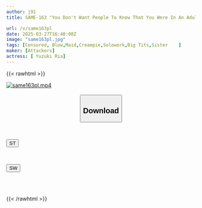 ```yaml
---
author: j91
title: SAME-163 "You Don't Want People To Know That You Were In An Adult Video, Right?" I Made My Cheeky Sister, Who Never Disobeys My Orders, Wear A Maid's Uniform.

url: /v/same163pl
date: 2025-03-27T16:40:00Z
image: "same163pl.jpg"
tags: [Censored, Blow,Maid,Creampie,Solowork,Big Tits,Sister	]
maker: [Attackers]
actress: [ Yuzuki Ria]
---
```



{{< rawhtml >}}

<div class="video" data-videoid="Y6dK9YGVeLfpx9">
    <a href="javascript:;">
        <img src="/v/same163pl/same163pl.jpg" width="WIDTH" height="HEIGHT" alt="same163pl.mp4" loading="lazy">
    </a>
</div>

<script type="text/javascript" src="https://j91.asia/asset/on-demand-st.js"></script>

<br>
  <link rel="stylesheet" href="https://j91.asia/asset/bs5.css">
  
  <center>
  <button class="btn btn-primary" type="button" data-bs-toggle="collapse" data-bs-target=".multi-collapse" aria-expanded="false" aria-controls="multiCollapseExample1 multiCollapseExample2"><h2>Download</h2></button></center>
</p>
<div class="row">
  <div class="col">
    <div class="collapse multi-collapse" id="multiCollapseExample1">
      <div class="card card-body">
	      	      <br>
<div class="buttons">  
<p><a href="/v/same163pl/st.html" target="_blank"><button class="btn-hover color-3"><i class="fa fa-download"></i> ST</button></a></p></div>
    </div>
  </div>
</div>
  <div class="col">
    <div class="collapse multi-collapse" id="multiCollapseExample2">
      <div class="card card-body">
	      <br>
<div class="buttons">
<p><a href="/v/same163pl/sw.html" target="_blank"><button class="btn-hover color-2"><i class="fa fa-download"></i> SW</button></a></p></div>
<br><br>
      </div>
    </div>
  </div>
</div>

{{< /rawhtml >}}